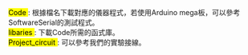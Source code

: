 <mark> Code </mark> : 根據檔名下載對應的儀器程式，若使用Arduino mega板，可以參考SoftwareSerial的測試程式。<br>
<mark> libaries </mark> : 下載Code所需的函式庫。<br>
<mark> Project_circuit </mark> : 可以參考我們的實驗接線。<br>
